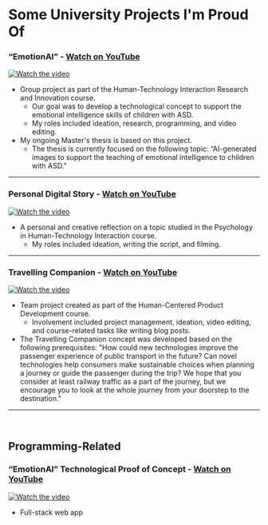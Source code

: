 # Some University Projects I'm Proud Of

### “EmotionAI” - [Watch on YouTube](https://youtu.be/JQmHmhoU91c)
[![Watch the video](https://img.youtube.com/vi/JQmHmhoU91c/0.jpg)](https://youtu.be/JQmHmhoU91c)
- Group project as part of the Human-Technology Interaction Research and Innovation course.
  - Our goal was to develop a technological concept to support the emotional intelligence skills of children with ASD.
  - My roles included ideation, research, programming, and video editing.
- My ongoing Master's thesis is based on this project.
  - The thesis is currently focused on the following topic: “AI-generated images to support the teaching of emotional intelligence to children with ASD.”

-----

### Personal Digital Story - [Watch on YouTube](https://youtu.be/MqUpuwpTnFA?si=o6D4ySdXbI5xzRWO)
[![Watch the video](https://img.youtube.com/vi/MqUpuwpTnFA/0.jpg)](https://youtu.be/MqUpuwpTnFA?si=o6D4ySdXbI5xzRWO)
- A personal and creative reflection on a topic studied in the Psychology in Human-Technology Interaction course.
  - My roles included ideation, writing the script, and filming.

-----

### Travelling Companion - [Watch on YouTube](https://youtu.be/kCIH6GDJX9w)
[![Watch the video](https://img.youtube.com/vi/kCIH6GDJX9w/0.jpg)](https://youtu.be/kCIH6GDJX9w)
- Team project created as part of the Human-Centered Product Development course.
  - Involvement included project management, ideation, video editing, and course-related tasks like writing blog posts.
- The Travelling Companion concept was developed based on the following prerequisites: "How could new technologies improve the passenger experience of public transport in the future? Can novel technologies help consumers make sustainable choices when planning a journey or guide the passenger during the trip? We hope that you consider at least railway traffic as a part of the journey, but we encourage you to look at the whole journey from your doorstep to the destination."

-----
<br>

## Programming-Related

### “EmotionAI” Technological Proof of Concept - [Watch on YouTube](https://youtu.be/FEWrFiK-P08?si=OZb0Zi5GJ_lPt6o8)
[![Watch the video](https://img.youtube.com/vi/FEWrFiK-P08/0.jpg)](https://youtu.be/FEWrFiK-P08?si=OZb0Zi5GJ_lPt6o8)
- Full-stack web app


